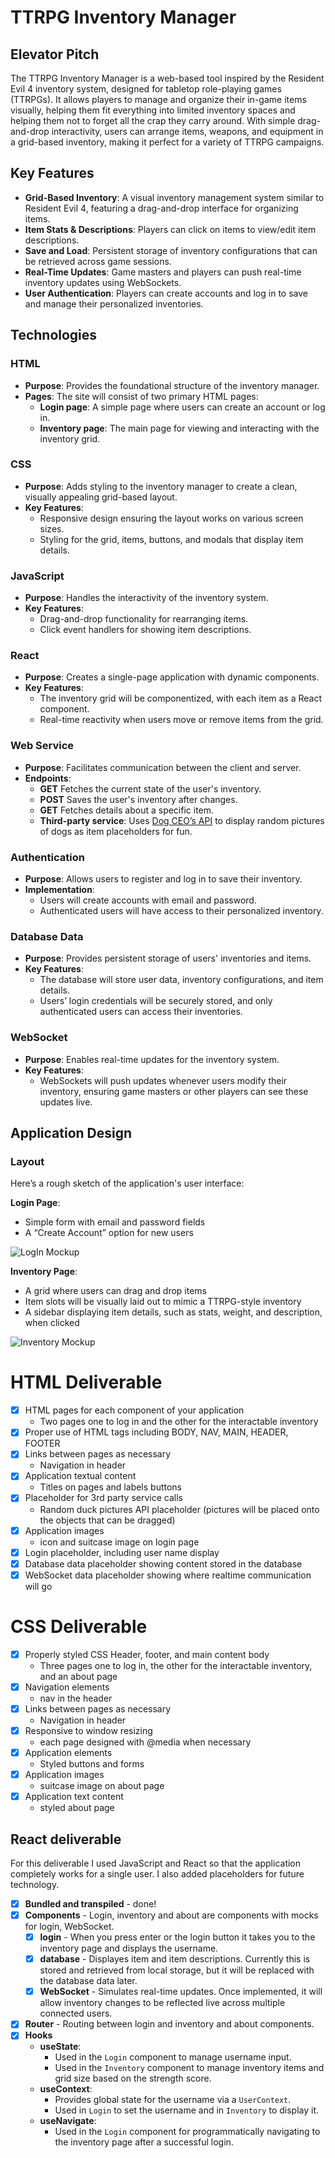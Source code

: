 # TTRPG Inventory Manager

## Elevator Pitch

The TTRPG Inventory Manager is a web-based tool inspired by the Resident Evil 4 inventory system, designed for tabletop role-playing games (TTRPGs). It allows players to manage and organize their in-game items visually, helping them fit everything into limited inventory spaces and helping them not to forget all the crap they carry around. With simple drag-and-drop interactivity, users can arrange items, weapons, and equipment in a grid-based inventory, making it perfect for a variety of TTRPG campaigns.

## Key Features

- **Grid-Based Inventory**: A visual inventory management system similar to Resident Evil 4, featuring a drag-and-drop interface for organizing items.
- **Item Stats & Descriptions**: Players can click on items to view/edit item descriptions.
- **Save and Load**: Persistent storage of inventory configurations that can be retrieved across game sessions.
- **Real-Time Updates**: Game masters and players can push real-time inventory updates using WebSockets.
- **User Authentication**: Players can create accounts and log in to save and manage their personalized inventories.

## Technologies

### HTML
- **Purpose**: Provides the foundational structure of the inventory manager.
- **Pages**: The site will consist of two primary HTML pages:
  - **Login page**: A simple page where users can create an account or log in.
  - **Inventory page**: The main page for viewing and interacting with the inventory grid.

### CSS
- **Purpose**: Adds styling to the inventory manager to create a clean, visually appealing grid-based layout.
- **Key Features**:
  - Responsive design ensuring the layout works on various screen sizes.
  - Styling for the grid, items, buttons, and modals that display item details.

### JavaScript
- **Purpose**: Handles the interactivity of the inventory system.
- **Key Features**:
  - Drag-and-drop functionality for rearranging items.
  - Click event handlers for showing item descriptions.
 
### React
- **Purpose**: Creates a single-page application with dynamic components.
- **Key Features**:
  - The inventory grid will be componentized, with each item as a React component.
  - Real-time reactivity when users move or remove items from the grid.

### Web Service
- **Purpose**: Facilitates communication between the client and server.
- **Endpoints**:
  - **GET**  Fetches the current state of the user's inventory.
  - **POST** Saves the user's inventory after changes.
  - **GET** Fetches details about a specific item.
  - **Third-party service**: Uses [Dog CEO’s API](https://dog.ceo/api/breeds/image/random) to display random pictures of dogs as item placeholders for fun.

### Authentication
- **Purpose**: Allows users to register and log in to save their inventory.
- **Implementation**:
  - Users will create accounts with email and password.
  - Authenticated users will have access to their personalized inventory.

### Database Data
- **Purpose**: Provides persistent storage of users' inventories and items.
- **Key Features**:
  - The database will store user data, inventory configurations, and item details.
  - Users’ login credentials will be securely stored, and only authenticated users can access their inventories.

### WebSocket
- **Purpose**: Enables real-time updates for the inventory system.
- **Key Features**:
  - WebSockets will push updates whenever users modify their inventory, ensuring game masters or other players can see these updates live.

## Application Design

### Layout

Here’s a rough sketch of the application's user interface:

**Login Page**:
- Simple form with email and password fields
- A “Create Account” option for new users

![LogIn Mockup](https://github.com/Jacobadia/startup/blob/main/Inventory%20login.png?raw=true)

**Inventory Page**:
- A grid where users can drag and drop items
- Item slots will be visually laid out to mimic a TTRPG-style inventory
- A sidebar displaying item details, such as stats, weight, and description, when clicked

![Inventory Mockup](https://github.com/Jacobadia/startup/blob/main/Inventory.png?raw=true)

# HTML Deliverable
- [x] HTML pages for each component of your application
    - Two pages one to log in and the other for the interactable inventory
- [x] Proper use of HTML tags including BODY, NAV, MAIN, HEADER, FOOTER
- [x] Links between pages as necessary
  - Navigation in header 
- [x] Application textual content
  - Titles on pages and labels buttons
- [x] Placeholder for 3rd party service calls
  - Random duck pictures API placeholder (pictures will be placed onto the objects that can be dragged)
- [x] Application images
  - icon and suitcase image on login page 
- [x] Login placeholder, including user name display
- [x] Database data placeholder showing content stored in the database
- [x] WebSocket data placeholder showing where realtime communication will go

# CSS Deliverable
- [x] Properly styled CSS Header, footer, and main content body
    - Three pages one to log in, the other for the interactable inventory, and an about page
- [x] Navigation elements
    - nav in the header
- [x] Links between pages as necessary
  - Navigation in header 
- [x] Responsive to window resizing
  - each page designed with @media when necessary
- [x] Application elements
  - Styled buttons and forms
- [x] Application images
  - suitcase image on about page 
- [x] Application text content
  - styled about page

## React deliverable

For this deliverable I used JavaScript and React so that the application completely works for a single user. I also added placeholders for future technology.

- [x] **Bundled and transpiled** - done!
- [x] **Components** - Login, inventory and about are components with mocks for login, WebSocket.
  - [x] **login** - When you press enter or the login button it takes you to the inventory page and displays the username.
  - [x] **database** - Displayes item and item descriptions. Currently this is stored and retrieved from local storage, but it will be replaced with the database data later.
  - [x] **WebSocket** - Simulates real-time updates. Once implemented, it will allow inventory changes to be reflected live across multiple connected users.
- [x] **Router** - Routing between login and inventory and about components.
- [x] **Hooks**
  - **useState**: 
    - Used in the `Login` component to manage username input.
    - Used in the `Inventory` component to manage inventory items and grid size based on the strength score.
  - **useContext**: 
    - Provides global state for the username via a `UserContext`.
    - Used in `Login` to set the username and in `Inventory` to display it.
  - **useNavigate**: 
    - Used in the `Login` component for programmatically navigating to the inventory page after a successful login.

